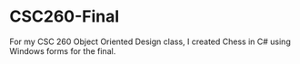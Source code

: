 # CSC260-Final

For my CSC 260 Object Oriented Design class, I created Chess in C# using Windows forms for the final. 
